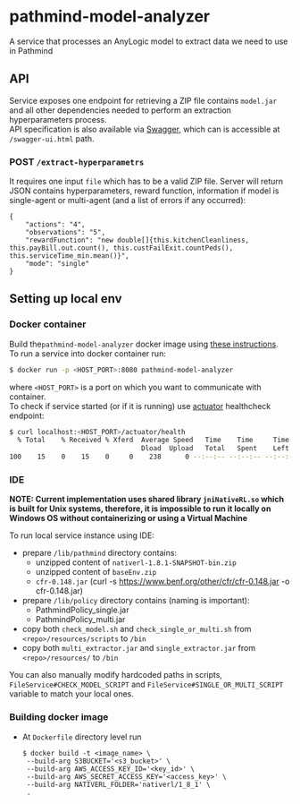 # pathmind-model-analyzer
A service that processes an AnyLogic model to extract data we need to use in Pathmind

## API
Service exposes one endpoint for retrieving a ZIP file contains `model.jar` and all other dependencies needed to perform an extraction hyperparameters process. <br/>
API specification is also available via [Swagger](https://swagger.io/), which can is accessible at `/swagger-ui.html` path.  

### POST `/extract-hyperparametrs`
It requires one input `file` which has to be a valid ZIP file. Server will return JSON contains hyperparameters, reward function, information if model is single-agent or multi-agent (and a list of errors if any occurred):
```
{
	"actions": "4",
	"observations": "5",
	"rewardFunction": "new double[]{this.kitchenCleanliness, this.payBill.out.count(), this.custFailExit.countPeds(), this.serviceTime_min.mean()}",
	"mode": "single"
}
```


## Setting up local env
### Docker container
Build the`pathmind-model-analyzer` docker image using [these instructions](https://github.com/SkymindIO/nativerl/tree/dev/nativerl-analyzer#building-docker-image).<br/>
To run a service into docker container run:
```bash
$ docker run -p <HOST_PORT>:8080 pathmind-model-analyzer
```
where `<HOST_PORT>` is a port on which you want to communicate with container. <br/>
To check if service started (or if it is running) use [actuator](https://docs.spring.io/spring-boot/docs/current/reference/html/production-ready-features.html) healthcheck endpoint:
``` bash
$ curl localhost:<HOST_PORT>/actuator/health
  % Total    % Received % Xferd  Average Speed   Time    Time     Time  Current
                                 Dload  Upload   Total   Spent    Left  Speed
100    15    0    15    0     0    238      0 --:--:-- --:--:-- --:--:--   238{"status":"UP"}
```

### IDE
**NOTE: Current implementation uses shared library `jniNativeRL.so` which is built for Unix systems, therefore, it is impossible to run it locally on Windows OS without containerizing or using a Virtual Machine** <br/>

To run local service instance using IDE:
* prepare `/lib/pathmind` directory contains:
  * unzipped content of `nativerl-1.8.1-SNAPSHOT-bin.zip`
  * unzipped content of `baseEnv.zip`
  * `cfr-0.148.jar` (curl -s https://www.benf.org/other/cfr/cfr-0.148.jar -o cfr-0.148.jar)
* prepare `/lib/policy` directory contains (naming is important):
  * PathmindPolicy_single.jar
  * PathmindPolicy_multi.jar
* copy both `check_model.sh` and `check_single_or_multi.sh` from `<repo>/resources/scripts` to `/bin`
* copy both `multi_extractor.jar` and `single_extractor.jar` from `<repo>/resources/` to `/bin`

You can also manually modify hardcoded paths in scripts, `FileService#CHECK_MODEL_SCRIPT` and `FileService#SINGLE_OR_MULTI_SCRIPT` variable to match your local ones.


### Building docker image

* At `Dockerfile` directory level run 
  ```
  $ docker build -t <image_name> \ 
   --build-arg S3BUCKET='<s3_bucket>' \
   --build-arg AWS_ACCESS_KEY_ID='<key_id>' \
   --build-arg AWS_SECRET_ACCESS_KEY='<access_key>' \
   --build-arg NATIVERL_FOLDER='nativerl/1_8_1' \
   .
  ```
